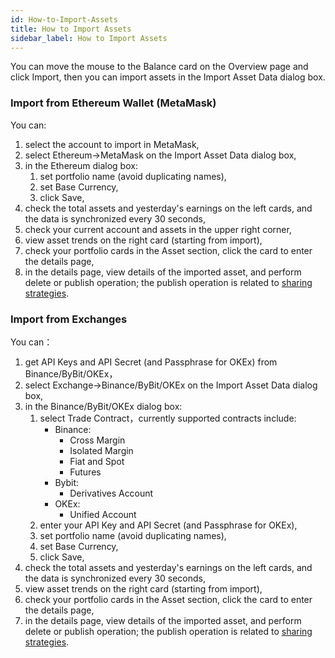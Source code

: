 ```yaml
---
id: How-to-Import-Assets
title: How to Import Assets
sidebar_label: How to Import Assets
---
```


You can move the mouse to the Balance card on the Overview page and click Import, then you can import assets in the Import Asset Data dialog box.  
### Import from Ethereum Wallet (MetaMask)  
You can:

1. select the account to import in MetaMask,
1. select Ethereum→MetaMask on the Import Asset Data dialog box, 
1. in the Ethereum dialog box:
   1. set portfolio name (avoid duplicating names),
   1. set Base Currency,
   1. click Save,
4. check the total assets and yesterday's earnings on the left cards, and the data is synchronized every 30 seconds,
4. check your current account and assets in the upper right corner,
4. view asset trends on the right card (starting from import),
4. check your portfolio cards in the Asset section, click the card to enter the details page,
4. in the details page, view details of the imported asset, and perform delete or publish operation; the publish operation is related to [sharing strategies](https://deepgolab.github.io/docs/docs/How-to-Share-Strategies).
### Import from Exchanges
You can：

1. get API Keys and API Secret (and Passphrase for OKEx) from Binance/ByBit/OKEx，
1. select Exchange→Binance/ByBit/OKEx on the Import Asset Data dialog box,
1. in the Binance/ByBit/OKEx dialog box:
   1. select Trade Contract，currently supported contracts include:
      - Binance:
         - Cross Margin
         - Isolated Margin
         - Fiat and Spot
         - Futures
      - Bybit:
         - Derivatives Account
      - OKEx:
         - Unified Account
   2. enter your API Key and API Secret (and Passphrase for OKEx),
   2. set portfolio name (avoid duplicating names),
   2. set Base Currency,
   2. click Save,
4. check the total assets and yesterday's earnings on the left cards, and the data is synchronized every 30 seconds,
4. view asset trends on the right card (starting from import),
4. check your portfolio cards in the Asset section, click the card to enter the details page,
4. in the details page, view details of the imported asset, and perform delete or publish operation; the publish operation is related to [sharing strategies](https://deepgolab.github.io/docs/docs/How-to-Share-Strategies).

​

​

